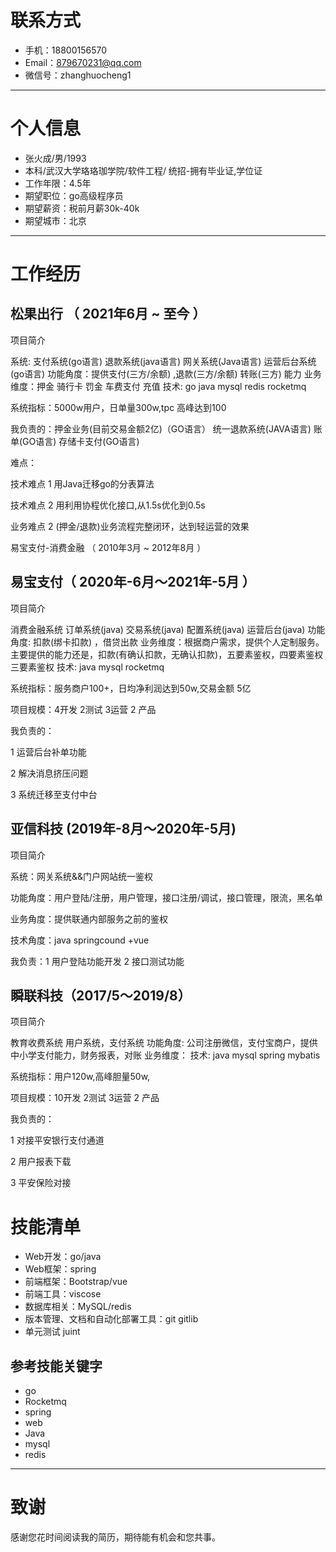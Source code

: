

# 联系方式

- 手机：18800156570
- Email：879670231@qq.com
- 微信号：zhanghuocheng1

------

# 个人信息

- 张⽕成/男/1993
- 本科/武汉大学珞珞珈学院/软件⼯程/ 统招-拥有毕业证,学位证
- 工作年限：4.5年
- 期望职位：go高级程序员
- 期望薪资：税前月薪30k-40k
- 期望城市：北京

------

# 工作经历

## 松果出行 （ 2021年6月 ~ 至今 ）

项目简介

系统:  支付系统(go语言) 退款系统(java语言) 网关系统(Java语言) 运营后台系统(go语言) 
功能角度：提供支付(三方/余额) ,退款(三方/余额) 转账(三方) 能力
业务维度：押金  骑行卡 罚金 车费支付 充值
技术:  go  java  mysql redis rocketmq 

系统指标：5000w用户，日单量300w,tpc 高峰达到100

我负责的：押金业务(目前交易金额2亿)（GO语言） 统一退款系统(JAVA语言)  账单(GO语言) 存储卡支付(GO语言) 

难点：

技术难点 1 用Java迁移go的分表算法 

技术难点 2 用利用协程优化接口,从1.5s优化到0.5s

业务难点 2 (押金/退款)业务流程完整闭环，达到轻运营的效果

易宝支付-消费金融 （ 2010年3月 ~ 2012年8月 ）

## 易宝支付（ 2020年-6月～2021年-5月 ）

项目简介

消费金融系统 订单系统(java) 交易系统(java)  配置系统(java)  运营后台(java)
功能角度: 扣款(绑卡扣款) ，借贷出款
业务维度：根据商户需求，提供个人定制服务。主要提供的能力还是，扣款(有确认扣款，无确认扣款)，五要素鉴权，四要素鉴权 三要素鉴权
技术:  java mysql rocketmq

系统指标：服务商户100+，日均净利润达到50w,交易金额 5亿

项目规模：4开发 2测试 3运营  2 产品

我负责的：

1 运营后台补单功能 

2 解决消息挤压问题

3 系统迁移至支付中台

## 亚信科技 (2019年-8月～2020年-5月)

项目简介

系统：网关系统&&门户网站统一鉴权

功能角度：用户登陆/注册，用户管理，接口注册/调试，接口管理，限流，黑名单

业务角度：提供联通内部服务之前的鉴权

技术角度：java springcound +vue

我负责：1 用户登陆功能开发 2 接口测试功能 

## 瞬联科技（2017/5～2019/8）

项目简介

教育收费系统 用户系统，支付系统 
功能角度: 公司注册微信，支付宝商户，提供中小学支付能力，财务报表，对账
业务维度：
技术:  java mysql spring mybatis

系统指标：用户120w,高峰胆量50w,

项目规模：10开发 2测试 3运营  2 产品

我负责的：

1 对接平安银行支付通道

2 用户报表下载

3 平安保险对接

# 技能清单

- Web开发：go/java
- Web框架：spring
- 前端框架：Bootstrap/vue
- 前端工具：viscose
- 数据库相关：MySQL/redis
- 版本管理、文档和自动化部署工具：git gitlib
- 单元测试 juint

## 参考技能关键字

- go
- Rocketmq
- spring
- web
- Java
- mysql
- redis

------

# 致谢

感谢您花时间阅读我的简历，期待能有机会和您共事。